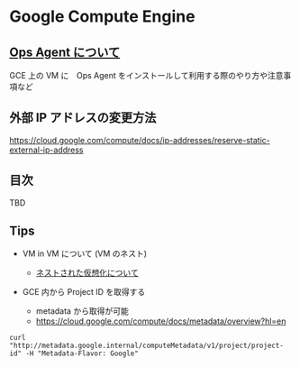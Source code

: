 # Google Compute Engine

## [Ops Agent について](./ops-agent)

GCE 上の VM に　Ops Agent をインストールして利用する際のやり方や注意事項など

## 外部 IP アドレスの変更方法

https://cloud.google.com/compute/docs/ip-addresses/reserve-static-external-ip-address

## 目次

TBD

## Tips

- VM in VM について (VM のネスト)
  - [ネストされた仮想化について](https://cloud.google.com/compute/docs/instances/nested-virtualization/overview?hl=en)

- GCE 内から Project ID を取得する
  - metadata から取得が可能
  - https://cloud.google.com/compute/docs/metadata/overview?hl=en

```
curl "http://metadata.google.internal/computeMetadata/v1/project/project-id" -H "Metadata-Flavor: Google"
```























